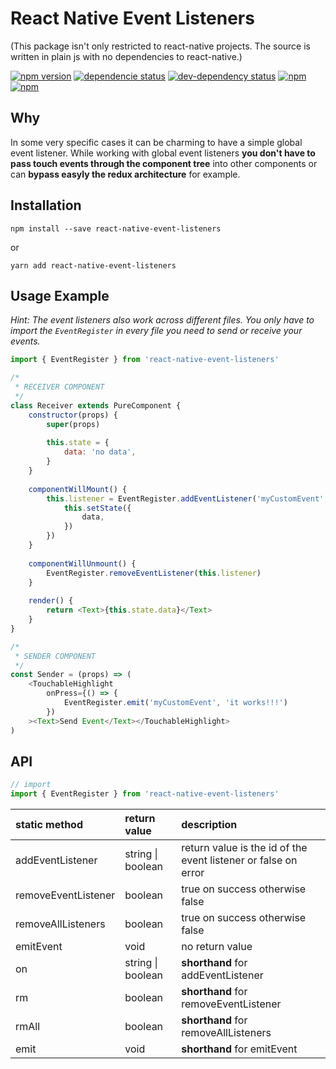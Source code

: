 # React Native Event Listeners

(This package isn't only restricted to react-native projects. The source is written in plain js with no dependencies to react-native.)

[![npm version](https://badge.fury.io/js/react-native-event-listeners.svg)](https://badge.fury.io/js/react-native-event-listeners)
[![dependencie status](https://david-dm.org/tobiasMeinhardt/react-native-event-listeners.svg)](https://david-dm.org/tobiasMeinhardt/react-native-event-listeners)
[![dev-dependency status](https://david-dm.org/tobiasMeinhardt/react-native-event-listeners/dev-status.svg)](https://david-dm.org/tobiasMeinhardt/react-native-event-listeners?type=dev)
[![npm](https://img.shields.io/npm/dm/react-native-event-listeners.svg)](https://www.npmjs.com/package/react-native-event-listeners)
[![npm](https://img.shields.io/npm/dt/react-native-event-listeners.svg)](https://www.npmjs.com/package/react-native-event-listeners)

## Why

In some very specific cases it can be charming to have a simple global event listener. While working with global event listeners **you don't have to pass touch events through the component tree** into other components or can **bypass easyly the redux architecture** for example.

## Installation

```
npm install --save react-native-event-listeners
```

or

```
yarn add react-native-event-listeners
```

## Usage Example

*Hint: The event listeners also work across different files. You only have to import the ```EventRegister``` in every file you need to send or receive your events.*

```javascript
import { EventRegister } from 'react-native-event-listeners'

/*
 * RECEIVER COMPONENT
 */
class Receiver extends PureComponent {
    constructor(props) {
        super(props)
        
        this.state = {
            data: 'no data',
        }
    }
    
    componentWillMount() {
        this.listener = EventRegister.addEventListener('myCustomEvent', (data) => {
            this.setState({
                data,
            })
        })
    }
    
    componentWillUnmount() {
        EventRegister.removeEventListener(this.listener)
    }
    
    render() {
        return <Text>{this.state.data}</Text>
    }
}

/*
 * SENDER COMPONENT
 */
const Sender = (props) => (
    <TouchableHighlight
        onPress={() => {
            EventRegister.emit('myCustomEvent', 'it works!!!')
        })
    ><Text>Send Event</Text></TouchableHighlight>
)
```

## API

```javascript
// import
import { EventRegister } from 'react-native-event-listeners'
```

| static method       | return value      | description                                                    |
| :------------------ | :---------------- | :------------------------------------------------------------- |
| addEventListener    | string \| boolean | return value is the id of the event listener or false on error |
| removeEventListener | boolean           | true on success otherwise false                                |
| removeAllListeners  | boolean           | true on success otherwise false                                |
| emitEvent           | void              | no return value                                                |
| on                  | string \| boolean | **shorthand** for addEventListener                             |
| rm                  | boolean           | **shorthand** for removeEventListener                          |
| rmAll               | boolean           | **shorthand** for removeAllListeners                           |
| emit                | void              | **shorthand** for emitEvent                                    |

